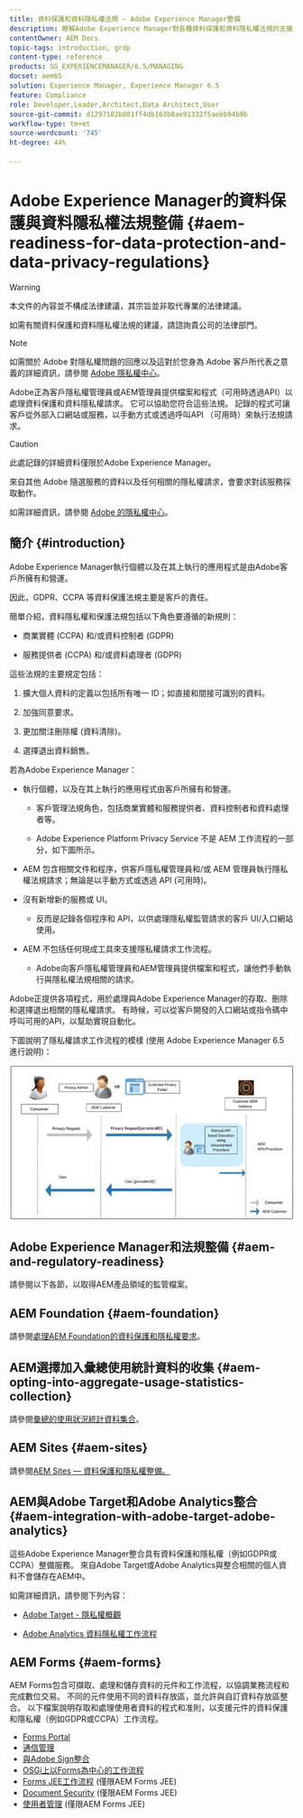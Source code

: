 ```yaml
---
title: 資料保護和資料隱私權法規 — Adobe Experience Manager整備
description: 瞭解Adobe Experience Manager對各種資料保護和資料隱私權法規的支援。 其中包括歐盟一般資料保護規範(GDPR)、加州消費者隱私保護法，以及在實施新的AEM專案時如何遵守。
contentOwner: AEM Docs
topic-tags: introduction, grdp
content-type: reference
products: SG_EXPERIENCEMANAGER/6.5/MANAGING
docset: aem65
solution: Experience Manager, Experience Manager 6.5
feature: Compliance
role: Developer,Leader,Architect,Data Architect,User
source-git-commit: d1297182b801ff4db163b8ae91332f5aebb94b9b
workflow-type: tm+mt
source-wordcount: '745'
ht-degree: 44%

---
```


# Adobe Experience Manager的資料保護與資料隱私權法規整備 {#aem-readiness-for-data-protection-and-data-privacy-regulations}

>[!WARNING]
>
>本文件的內容並不構成法律建議，其宗旨並非取代專業的法律建議。
>
>如需有關資料保護和資料隱私權法規的建議，請諮詢貴公司的法律部門。

>[!NOTE]
>
>如需關於 Adobe 對隱私權問題的回應以及這對於您身為 Adobe 客戶所代表之意義的詳細資訊，請參閱 [Adobe 隱私權中心](https://www.adobe.com/tw/privacy.html)。

Adobe正為客戶隱私權管理員或AEM管理員提供檔案和程式（可用時透過API）以處理資料保護和資料隱私權請求。 它可以協助您符合這些法規。 記錄的程式可讓客戶從外部入口網站或服務，以手動方式或透過呼叫API （可用時）來執行法規請求。

>[!CAUTION]
>
>此處記錄的詳細資料僅限於Adobe Experience Manager。
>
>來自其他 Adobe 隨選服務的資料以及任何相關的隱私權請求，會要求對該服務採取動作。
>
>如需詳細資訊，請參閱 [Adobe 的隱私權中心](https://www.adobe.com/tw/privacy.html)。

## 簡介 {#introduction}

Adobe Experience Manager執行個體以及在其上執行的應用程式是由Adobe客戶所擁有和營運。

因此，GDPR、CCPA 等資料保護法規主要是客戶的責任。

簡單介紹，資料隱私權和保護法規包括以下角色要遵循的新規則：

* 商業實體 (CCPA) 和/或資料控制者 (GDPR)

* 服務提供者 (CCPA) 和/或資料處理者 (GDPR)

這些法規的主要規定包括：

1. 擴大個人資料的定義以包括所有唯一 ID；如直接和間接可識別的資料。

2. 加強同意要求。

3. 更加關注刪除權 (資料清除)。

4. 選擇退出資料銷售。

若為Adobe Experience Manager：

* 執行個體，以及在其上執行的應用程式由客戶所擁有和營運。

   * 客戶管理法規角色，包括商業實體和服務提供者、資料控制者和資料處理者等。

   * Adobe Experience Platform Privacy Service 不是 AEM 工作流程的一部分，如下圖所示。

* AEM 包含相關文件和程序，供客戶隱私權管理員和/或 AEM 管理員執行隱私權法規請求；無論是以手動方式或透過 API (可用時)。

* 沒有新增新的服務或 UI。

   * 反而是記錄各個程序和 API，以供處理隱私權監管請求的客戶 UI/入口網站使用。

* AEM 不包括任何現成工具來支援隱私權請求工作流程。

   * Adobe向客戶隱私權管理員和AEM管理員提供檔案和程式，讓他們手動執行與隱私權法規相關的請求。

Adobe正提供各項程式，用於處理與Adobe Experience Manager的存取、刪除和選擇退出相關的隱私權請求。 有時候，可以從客戶開發的入口網站或指令碼中呼叫可用的API，以幫助實現自動化。

下圖說明了隱私權請求工作流程的模樣 (使用 Adobe Experience Manager 6.5 進行說明)：

![資料保護和隱私權](assets/data-protection-and-privacy-01.png)

## Adobe Experience Manager和法規整備 {#aem-and-regulatory-readiness}

請參閱以下各節，以取得AEM產品領域的監管檔案。

## AEM Foundation {#aem-foundation}

請參閱[處理AEM Foundation的資料保護和隱私權要求](/help/sites-administering/handling-gdpr-requests-for-aem-platform.md)。

## AEM選擇加入彙總使用統計資料的收集 {#aem-opting-into-aggregate-usage-statistics-collection}

請參閱[彙總的使用狀況統計資料集合](/help/sites-deploying/opt-in-aggregated-usage-statistics.md)。

## AEM Sites {#aem-sites}

請參閱[AEM Sites — 資料保護和隱私權整備。](/help/sites-administering/gdpr-compliance-sites.md)

## AEM與Adobe Target和Adobe Analytics整合 {#aem-integration-with-adobe-target-adobe-analytics}

這些Adobe Experience Manager整合具有資料保護和隱私權（例如GDPR或CCPA）整備服務。 來自Adobe Target或Adobe Analytics與整合相關的個人資料不會儲存在AEM中。

如需詳細資訊，請參閱下列內容：

* [Adobe Target - 隱私權概觀](https://developer.adobe.com/target/before-implement/privacy/cmp-privacy-and-general-data-protection-regulation/?lang=en)

* [Adobe Analytics 資料隱私權工作流程](https://experienceleague.adobe.com/docs/analytics/admin/admin-tools/data-governance/an-gdpr-workflow.html)

## AEM Forms {#aem-forms}

AEM Forms包含可擷取、處理和儲存資料的元件和工作流程，以協調業務流程和完成數位交易。 不同的元件使用不同的資料存放區，並允許與自訂資料存放區整合。 以下檔案說明存取和處理使用者資料的程式和准則，以支援元件的資料保護和隱私權（例如GDPR或CCPA）工作流程。

* [Forms Portal](/help/forms/using/forms-portal-handling-user-data.md)
* [通信管理](/help/forms/using/correspondence-management-handling-user-data.md)
* [與Adobe Sign整合](/help/forms/using/integration-adobe-sign-handling-user-data.md)
* [OSGi上以Forms為中心的工作流程](/help/forms/using/forms-workflow-osgi-handling-user-data.md)
* [Forms JEE工作流程](/help/forms/using/forms-workflow-jee-handling-user-data.md) (僅限AEM Forms JEE)
* [Document Security](/help/forms/using/document-security-handling-user-data.md) (僅限AEM Forms JEE)
* [使用者管理](/help/forms/using/user-management-handling-user-data.md) (僅限AEM Forms JEE)
